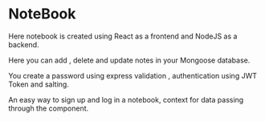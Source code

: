 # NoteBook
Here notebook is created using React as a frontend and NodeJS as a backend.
<!--- --->
Here you can add , delete and update notes in your Mongoose database. 
<!--- --->
You create a password using express validation , authentication using JWT Token and salting.
<!--- ---> An easy way to sign up and log in a notebook, context for data passing through the component.
